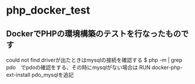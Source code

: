 # php_docker_test
<h2>DockerでPHPの環境構築のテストを行なったものです</h2>
could not find driverが出たときはmysqlの接続を確認する
$ php -m | grep pdo　でpdoの確認をする、その時にmysqlがない場合は
RUN docker-php-ext-install pdo_mysqlを追記
